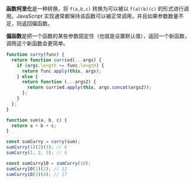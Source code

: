 **函数柯里化**是一种转换，将 `f(a,b,c)` 转换为可以被以 `f(a)(b)(c)` 的形式进行调用。JavaScript 实现通常都保持该函数可以被正常调用，并且如果参数数量不足，则返回偏函数。

**偏函数**是把一个函数的某些参数固定住（也就是设置默认值），返回一个新函数，调用这个新函数会更简单。

```js
function curry(func) {
  return function curried(...args) {
    if (args.length >= func.length) {
      return func.apply(this, args);
    } else {
      return function (...args2) {
        return curried.apply(this, args.concat(args2));
      };
    }
  };
}
```

```js
function sum(a, b, c) {
  return a + b + c;
}

const sumCurry = curry(sum);
sumCurry(1)(2)(3); // 6
sumCurry(1, 2, 3); // 6

const sumCurry10 = sumCurry(10);
sumCurry10(1)(2); // 13
sumCurry10(3)(4); // 17
```
